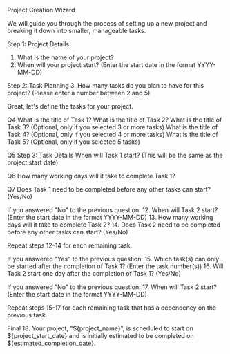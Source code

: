 Project Creation Wizard

We will guide you through the process of setting up a new project and breaking it down into smaller, manageable tasks.

Step 1: Project Details
1. What is the name of your project?
2. When will your project start? (Enter the start date in the format YYYY-MM-DD)

Step 2: Task Planning
3. How many tasks do you plan to have for this project? (Please enter a number between 2 and 5)

Great, let's define the tasks for your project.

Q4
What is the title of Task 1?
What is the title of Task 2?
What is the title of Task 3? (Optional, only if you selected 3 or more tasks)
What is the title of Task 4? (Optional, only if you selected 4 or more tasks)
What is the title of Task 5? (Optional, only if you selected 5 tasks)

Q5
Step 3: Task Details
When will Task 1 start? (This will be the same as the project start date)

Q6
How many working days will it take to complete Task 1?

Q7
Does Task 1 need to be completed before any other tasks can start? (Yes/No)

If you answered "No" to the previous question:
12. When will Task 2 start? (Enter the start date in the format YYYY-MM-DD)
13. How many working days will it take to complete Task 2?
14. Does Task 2 need to be completed before any other tasks can start? (Yes/No)

Repeat steps 12-14 for each remaining task.

If you answered "Yes" to the previous question:
15. Which task(s) can only be started after the completion of Task 1? (Enter the task number(s))
16. Will Task 2 start one day after the completion of Task 1? (Yes/No)

If you answered "No" to the previous question:
17. When will Task 2 start? (Enter the start date in the format YYYY-MM-DD)

Repeat steps 15-17 for each remaining task that has a dependency on the previous task.

Final
18. Your project, "${project_name}", is scheduled to start on ${project_start_date} and is initially estimated to be completed on ${estimated_completion_date}.